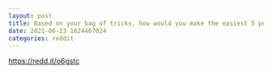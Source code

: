 ```yaml
--- 
layout: post 
title: Based on your bag of tricks, how would you make the easiest 5 percent gain as fast as possible? 
date: 2021-06-23 1624467024 
categories: reddit 
--- 
```

https://redd.it/o6gstc
